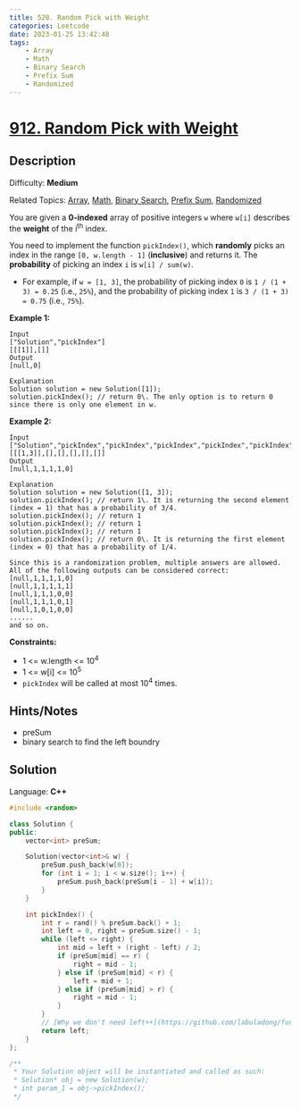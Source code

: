 ```yaml
---
title: 528. Random Pick with Weight
categories: Leetcode
date: 2023-01-25 13:42:48
tags:
    - Array
    - Math
    - Binary Search
    - Prefix Sum
    - Randomized
---
```


# [912\. Random Pick with Weight](https://leetcode.com/problems/random-pick-with-weight/)

## Description

Difficulty: **Medium**

Related Topics: [Array](https://leetcode.com/tag/array/), [Math](https://leetcode.com/tag/math/), [Binary Search](https://leetcode.com/tag/binary-search/), [Prefix Sum](https://leetcode.com/tag/prefix-sum/), [Randomized](https://leetcode.com/tag/randomized/)

You are given a **0-indexed** array of positive integers `w` where `w[i]` describes the **weight** of the i<sup>th</sup> index.

You need to implement the function `pickIndex()`, which **randomly** picks an index in the range `[0, w.length - 1]` (**inclusive**) and returns it. The **probability** of picking an index `i` is `w[i] / sum(w)`.

* For example, if `w = [1, 3]`, the probability of picking index `0` is `1 / (1 + 3) = 0.25` (i.e., `25%`), and the probability of picking index `1` is `3 / (1 + 3) = 0.75` (i.e., `75%`).

**Example 1:**

```text
Input
["Solution","pickIndex"]
[[[1]],[]]
Output
[null,0]

Explanation
Solution solution = new Solution([1]);
solution.pickIndex(); // return 0\. The only option is to return 0 since there is only one element in w.
```

**Example 2:**

```text
Input
["Solution","pickIndex","pickIndex","pickIndex","pickIndex","pickIndex"]
[[[1,3]],[],[],[],[],[]]
Output
[null,1,1,1,1,0]

Explanation
Solution solution = new Solution([1, 3]);
solution.pickIndex(); // return 1\. It is returning the second element (index = 1) that has a probability of 3/4.
solution.pickIndex(); // return 1
solution.pickIndex(); // return 1
solution.pickIndex(); // return 1
solution.pickIndex(); // return 0\. It is returning the first element (index = 0) that has a probability of 1/4.

Since this is a randomization problem, multiple answers are allowed.
All of the following outputs can be considered correct:
[null,1,1,1,1,0]
[null,1,1,1,1,1]
[null,1,1,1,0,0]
[null,1,1,1,0,1]
[null,1,0,1,0,0]
......
and so on.
```

**Constraints:**

* 1 <= w.length <= 10<sup>4</sup>
* 1 <= w[i] <= 10<sup>5</sup>
* `pickIndex` will be called at most 10<sup>4</sup> times.

## Hints/Notes

* preSum
* binary search to find the left boundry

## Solution

Language: **C++**

```C++
#include <random>

class Solution {
public:
    vector<int> preSum;

    Solution(vector<int>& w) {
        preSum.push_back(w[0]);
        for (int i = 1; i < w.size(); i++) {
            preSum.push_back(preSum[i - 1] + w[i]);
        }
    }

    int pickIndex() {
        int r = rand() % preSum.back() + 1;
        int left = 0, right = preSum.size() - 1;
        while (left <= right) {
            int mid = left + (right - left) / 2;
            if (preSum[mid] == r) {
                right = mid - 1;
            } else if (preSum[mid] < r) {
                left = mid + 1;
            } else if (preSum[mid] > r) {
                right = mid - 1;
            }
        }
        // [Why we don't need left++](https://github.com/labuladong/fucking-algorithm/discussions/1011#discussioncomment-4656581)
        return left;
    }
};

/**
 * Your Solution object will be instantiated and called as such:
 * Solution* obj = new Solution(w);
 * int param_1 = obj->pickIndex();
 */
```
